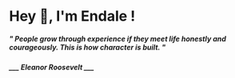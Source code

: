 <h1 title="head"> Hey 👋, I'm Endale !</h1>

**<h5><i>" People grow through experience if they meet life honestly and courageously. This is how character is built. "</i></h5>**

*<b>___ Eleanor Roosevelt ___</b>*
